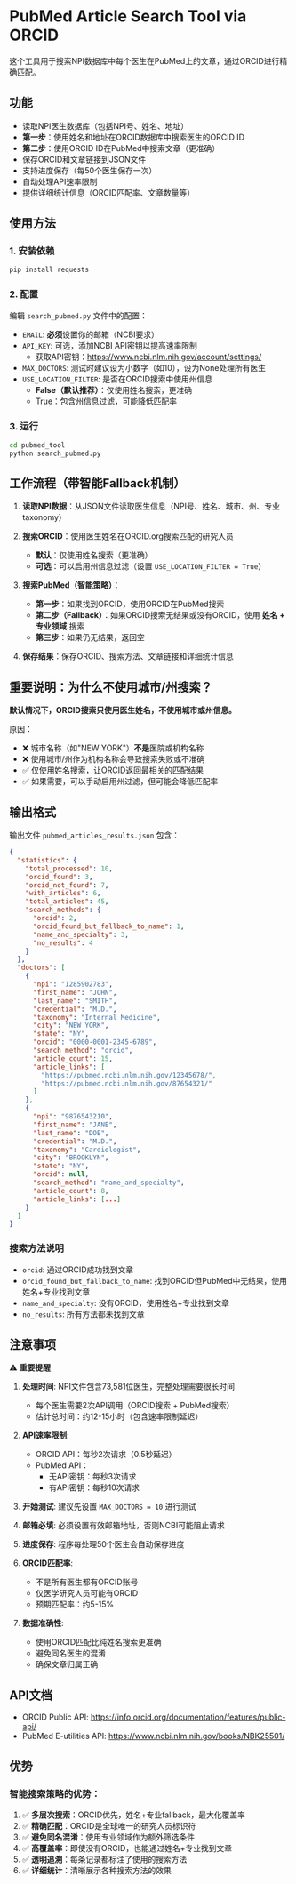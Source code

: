 # PubMed Article Search Tool via ORCID

这个工具用于搜索NPI数据库中每个医生在PubMed上的文章，通过ORCID进行精确匹配。

## 功能

- 读取NPI医生数据库（包括NPI号、姓名、地址）
- **第一步**：使用姓名和地址在ORCID数据库中搜索医生的ORCID ID
- **第二步**：使用ORCID ID在PubMed中搜索文章（更准确）
- 保存ORCID和文章链接到JSON文件
- 支持进度保存（每50个医生保存一次）
- 自动处理API速率限制
- 提供详细统计信息（ORCID匹配率、文章数量等）

## 使用方法

### 1. 安装依赖

```bash
pip install requests
```

### 2. 配置

编辑 `search_pubmed.py` 文件中的配置：

- `EMAIL`: **必须**设置你的邮箱（NCBI要求）
- `API_KEY`: 可选，添加NCBI API密钥以提高速率限制
  - 获取API密钥：https://www.ncbi.nlm.nih.gov/account/settings/
- `MAX_DOCTORS`: 测试时建议设为小数字（如10），设为None处理所有医生
- `USE_LOCATION_FILTER`: 是否在ORCID搜索中使用州信息
  - **False（默认推荐）**：仅使用姓名搜索，更准确
  - True：包含州信息过滤，可能降低匹配率

### 3. 运行

```bash
cd pubmed_tool
python search_pubmed.py
```

## 工作流程（带智能Fallback机制）

1. **读取NPI数据**：从JSON文件读取医生信息（NPI号、姓名、城市、州、专业taxonomy）

2. **搜索ORCID**：使用医生姓名在ORCID.org搜索匹配的研究人员
   - **默认**：仅使用姓名搜索（更准确）
   - **可选**：可以启用州信息过滤（设置 `USE_LOCATION_FILTER = True`）

3. **搜索PubMed（智能策略）**：
   - **第一步**：如果找到ORCID，使用ORCID在PubMed搜索
   - **第二步（Fallback）**：如果ORCID搜索无结果或没有ORCID，使用 **姓名 + 专业领域** 搜索
   - **第三步**：如果仍无结果，返回空

4. **保存结果**：保存ORCID、搜索方法、文章链接和详细统计信息

## 重要说明：为什么不使用城市/州搜索？

**默认情况下，ORCID搜索只使用医生姓名，不使用城市或州信息。**

原因：
- ❌ 城市名称（如"NEW YORK"）**不是**医院或机构名称
- ❌ 使用城市/州作为机构名称会导致搜索失败或不准确
- ✅ 仅使用姓名搜索，让ORCID返回最相关的匹配结果
- ✅ 如果需要，可以手动启用州过滤，但可能会降低匹配率

## 输出格式

输出文件 `pubmed_articles_results.json` 包含：

```json
{
  "statistics": {
    "total_processed": 10,
    "orcid_found": 3,
    "orcid_not_found": 7,
    "with_articles": 6,
    "total_articles": 45,
    "search_methods": {
      "orcid": 2,
      "orcid_found_but_fallback_to_name": 1,
      "name_and_specialty": 3,
      "no_results": 4
    }
  },
  "doctors": [
    {
      "npi": "1285902783",
      "first_name": "JOHN",
      "last_name": "SMITH",
      "credential": "M.D.",
      "taxonomy": "Internal Medicine",
      "city": "NEW YORK",
      "state": "NY",
      "orcid": "0000-0001-2345-6789",
      "search_method": "orcid",
      "article_count": 15,
      "article_links": [
        "https://pubmed.ncbi.nlm.nih.gov/12345678/",
        "https://pubmed.ncbi.nlm.nih.gov/87654321/"
      ]
    },
    {
      "npi": "9876543210",
      "first_name": "JANE",
      "last_name": "DOE",
      "credential": "M.D.",
      "taxonomy": "Cardiologist",
      "city": "BROOKLYN",
      "state": "NY",
      "orcid": null,
      "search_method": "name_and_specialty",
      "article_count": 8,
      "article_links": [...]
    }
  ]
}
```

### 搜索方法说明

- `orcid`: 通过ORCID成功找到文章
- `orcid_found_but_fallback_to_name`: 找到ORCID但PubMed中无结果，使用姓名+专业找到文章
- `name_and_specialty`: 没有ORCID，使用姓名+专业找到文章
- `no_results`: 所有方法都未找到文章

## 注意事项

⚠️ **重要提醒**

1. **处理时间**: NPI文件包含73,581位医生，完整处理需要很长时间
   - 每个医生需要2次API调用（ORCID搜索 + PubMed搜索）
   - 估计总时间：约12-15小时（包含速率限制延迟）
   
2. **API速率限制**: 
   - ORCID API：每秒2次请求（0.5秒延迟）
   - PubMed API：
     - 无API密钥：每秒3次请求
     - 有API密钥：每秒10次请求

3. **开始测试**: 建议先设置 `MAX_DOCTORS = 10` 进行测试

4. **邮箱必填**: 必须设置有效邮箱地址，否则NCBI可能阻止请求

5. **进度保存**: 程序每处理50个医生会自动保存进度

6. **ORCID匹配率**: 
   - 不是所有医生都有ORCID账号
   - 仅医学研究人员可能有ORCID
   - 预期匹配率：约5-15%

7. **数据准确性**: 
   - 使用ORCID匹配比纯姓名搜索更准确
   - 避免同名医生的混淆
   - 确保文章归属正确

## API文档

- ORCID Public API: https://info.orcid.org/documentation/features/public-api/
- PubMed E-utilities API: https://www.ncbi.nlm.nih.gov/books/NBK25501/

## 优势

### 智能搜索策略的优势：

1. ✅ **多层次搜索**：ORCID优先，姓名+专业fallback，最大化覆盖率
2. ✅ **精确匹配**：ORCID是全球唯一的研究人员标识符
3. ✅ **避免同名混淆**：使用专业领域作为额外筛选条件
4. ✅ **高覆盖率**：即使没有ORCID，也能通过姓名+专业找到文章
5. ✅ **透明追溯**：每条记录都标注了使用的搜索方法
6. ✅ **详细统计**：清晰展示各种搜索方法的效果

